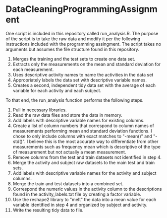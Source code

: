 DataCleaningProgrammingAssignment
=================================

One script is included in this repository called run_analysis.R. The purpose of the script is to take the raw data and modify it per the following instructions included with the programming assingment. The script takes no arguments but assumes the file structure found in this repository.

1. Merges the training and the test sets to create one data set.
2. Extracts only the measurements on the mean and standard deviation for each measurement. 
3. Uses descriptive activity names to name the activities in the data set
4. Appropriately labels the data set with descriptive variable names. 
5. Creates a second, independent tidy data set with the average of each variable for each activity and each subject. 

To that end, the run_analysis function performs the following steps.

1. Pull in necessary libraries.
2. Read the raw data files and store the data in memory.
3. Add labels with descriptive variable names for existing columns.
4. Create a list of column numbers that correspond to column names of measurements performing mean and standard deviation functions. I chose to only include columns with exact matches to "-mean()" and "-std()". I believe this is the most accurate way to differentiate from other measurements such as frequency mean which is descriptive of the type of measurement but not actually a mean measurement.
5. Remove columns from the test and train datasets not identified in step 4.
6. Merge the activity and subject raw datasets to the main test and train sets.
7. Add labels with descriptive variable names for the activity and subject columns.
8. Merge the train and test datasets into a combined set.
9. Correspond the numeric values in the activity column to the descriptions found in the activity_labels.txt file by creating a factor variable.
10. Use the reshape2 library to "melt" the data into a mean value for each variable identified in step 4 and organized by subject and activity.
11. Write the resulting tidy data to file.